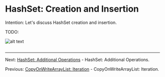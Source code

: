 # HashSet: Creation and Insertion

Intention: Let's discuss HashSet creation and insertion.

TODO:

![alt text](../../etc/collections/img.png "Img")

```java

```

<hr>

Next: [HashSet: Additional Operations](chapter_16.md "HashSet: Additional Operations") - HashSet: Additional Operations.

Previous: [CopyOnWriteArrayList: Iteration](chapter_14.md "CopyOnWriteArrayList: Iteration") - CopyOnWriteArrayList: Iteration.